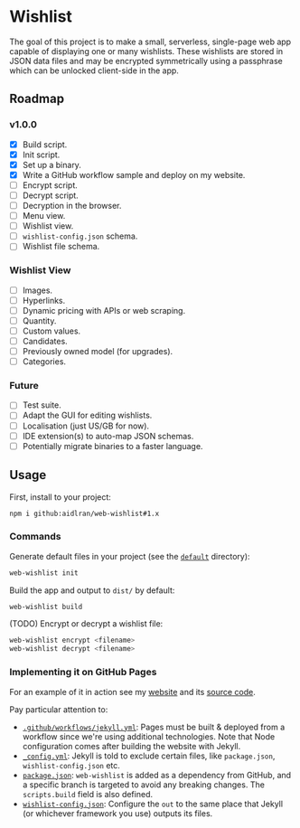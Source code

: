 # Wishlist

The goal of this project is to make a small, serverless, single-page web app capable of displaying one or many wishlists. These wishlists are stored in JSON data files and may be encrypted symmetrically using a passphrase which can be unlocked client-side in the app.

## Roadmap

### v1.0.0

- [x] Build script.
- [x] Init script.
- [x] Set up a binary.
- [x] Write a GitHub workflow sample and deploy on my website.
- [ ] Encrypt script.
- [ ] Decrypt script.
- [ ] Decryption in the browser.
- [ ] Menu view.
- [ ] Wishlist view.
- [ ] `wishlist-config.json` schema.
- [ ] Wishlist file schema.

### Wishlist View

- [ ] Images.
- [ ] Hyperlinks.
- [ ] Dynamic pricing with APIs or web scraping.
- [ ] Quantity.
- [ ] Custom values.
- [ ] Candidates.
- [ ] Previously owned model (for upgrades).
- [ ] Categories.

### Future

- [ ] Test suite.
- [ ] Adapt the GUI for editing wishlists.
- [ ] Localisation (just US/GB for now).
- [ ] IDE extension(s) to auto-map JSON schemas.
- [ ] Potentially migrate binaries to a faster language.

## Usage

First, install to your project:

```sh
npm i github:aidlran/web-wishlist#1.x
```

### Commands

Generate default files in your project (see the [`default`](https://github.com/aidlran/web-wishlist/tree/1.x/default) directory):

```sh
web-wishlist init
```

Build the app and output to `dist/` by default:

```sh
web-wishlist build
```

(TODO) Encrypt or decrypt a wishlist file:

```sh
web-wishlist encrypt <filename>
web-wishlist decrypt <filename>
```

### Implementing it on GitHub Pages

For an example of it in action see my [website](https://aidlran.github.io/wishlist/) and its [source code](https://github.com/aidlran/aidlran.github.io).

Pay particular attention to:

- [`.github/workflows/jekyll.yml`](https://github.com/aidlran/aidlran.github.io/blob/main/.github/workflows/jekyll.yml): Pages must be built & deployed from a workflow since we're using additional technologies. Note that Node configuration comes after building the website with Jekyll.
- [`_config.yml`](https://github.com/aidlran/aidlran.github.io/blob/main/_config.yml): Jekyll is told to exclude certain files, like `package.json`, `wishlist-config.json` etc.
- [`package.json`](https://github.com/aidlran/aidlran.github.io/blob/main/package.json): `web-wishlist` is added as a dependency from GitHub, and a specific branch is targeted to avoid any breaking changes. The `scripts.build` field is also defined.
- [`wishlist-config.json`](https://github.com/aidlran/aidlran.github.io/blob/main/wishlist-config.json): Configure the `out` to the same place that Jekyll (or whichever framework you use) outputs its files.
